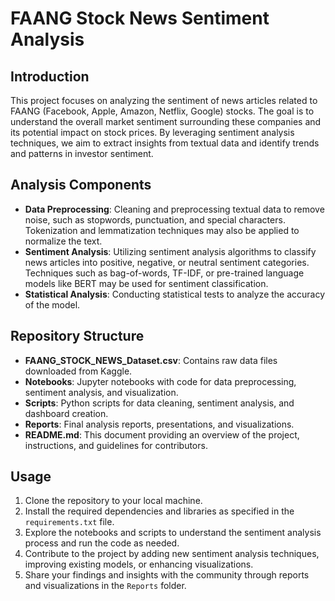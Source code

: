 # FAANG Stock News Sentiment Analysis 

## Introduction
This project focuses on analyzing the sentiment of news articles related to FAANG (Facebook, Apple, Amazon, Netflix, Google) stocks. The goal is to understand the overall market sentiment surrounding these companies and its potential impact on stock prices. By leveraging sentiment analysis techniques, we aim to extract insights from textual data and identify trends and patterns in investor sentiment.

## Analysis Components
- **Data Preprocessing**: Cleaning and preprocessing textual data to remove noise, such as stopwords, punctuation, and special characters. Tokenization and lemmatization techniques may also be applied to normalize the text.
- **Sentiment Analysis**: Utilizing sentiment analysis algorithms to classify news articles into positive, negative, or neutral sentiment categories. Techniques such as bag-of-words, TF-IDF, or pre-trained language models like BERT may be used for sentiment classification.
- **Statistical Analysis**: Conducting statistical tests to analyze the accuracy of the model.
  
## Repository Structure
- **FAANG_STOCK_NEWS_Dataset.csv**: Contains raw data files downloaded from Kaggle.
- **Notebooks**: Jupyter notebooks with code for data preprocessing, sentiment analysis, and visualization.
- **Scripts**: Python scripts for data cleaning, sentiment analysis, and dashboard creation.
- **Reports**: Final analysis reports, presentations, and visualizations.
- **README.md**: This document providing an overview of the project, instructions, and guidelines for contributors.

## Usage
1. Clone the repository to your local machine.
2. Install the required dependencies and libraries as specified in the `requirements.txt` file.
3. Explore the notebooks and scripts to understand the sentiment analysis process and run the code as needed.
4. Contribute to the project by adding new sentiment analysis techniques, improving existing models, or enhancing visualizations.
5. Share your findings and insights with the community through reports and visualizations in the `Reports` folder.
